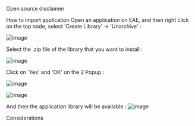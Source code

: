 Open source disclaimer

How to import application 
Open an application on EAE, and then right click on the top node, select 'Create Library' -> 'Unarchive' : 

![image](https://github.com/user-attachments/assets/644a860f-59da-495a-af5e-d7873cfffcbb)

Select the .zip file of the library that you want to install : 

![image](https://github.com/user-attachments/assets/1d433226-0bfe-4ae7-b545-533b3e7a2479)

Click on 'Yes' and 'OK' on the 2 Popup :

![image](https://github.com/user-attachments/assets/ecbc86a1-7e59-400b-9345-e8fbea9afb7e)

![image](https://github.com/user-attachments/assets/b3039274-1857-4779-ab54-0f5250ad2af2)

And then the application library will be available : 
![image](https://github.com/user-attachments/assets/c1e156df-42e8-4051-8880-19a144dc3817)


Considerations
